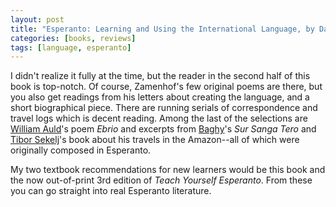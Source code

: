 ```yaml
---
layout: post
title: "Esperanto: Learning and Using the International Language, by David Richardson"
categories: [books, reviews]
tags: [language, esperanto]
---
```

I didn't realize it fully at the time, but the reader in the second half of this book is top-notch. Of course, Zamenhof's few original poems are there, but you also get readings from his letters about creating the language, and a short biographical piece. There are running serials of correspondence and travel logs which is decent reading. Among the last of the selections are [William Auld](http://en.wikipedia.org/wiki/William_Auld)'s poem _Ebrio_ and excerpts  from [Baghy](http://en.wikipedia.org/wiki/Julio_Baghy)'s _Sur Sanga Tero_ and [Tibor Sekelj](http://en.wikipedia.org/wiki/Tibor_Sekelj)'s book about his travels in the Amazon--all of which were originally composed in Esperanto.

My two textbook recommendations for new learners would be this book and the now out-of-print 3rd edition of _Teach Yourself Esperanto_. From these you can go straight into real Esperanto literature.
